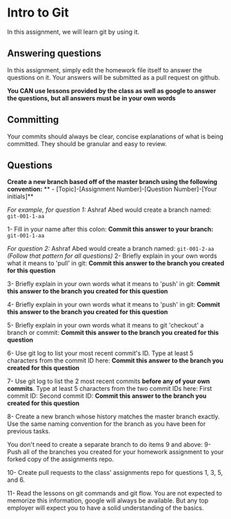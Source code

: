 # Intro to Git
In this assignment, we will learn git by using it.

## Answering questions
In this assignment, simply edit the homework file itself to answer the questions on it. Your answers will be submitted as a pull request on github.

**You CAN use lessons provided by the class as well as google to answer the questions, but all answers must be in your own words**

## Committing
Your commits should always be clear, concise explanations of what is being committed. They should be granular and easy to review.

## Questions
**Create a new branch based off of the master branch using the following convention:**
** - [Topic]-[Assignment Number]-[Question Number]-[Your initials]**

*For example, for question 1:*
Ashraf Abed would create a branch named: ```git-001-1-aa```

1- Fill in your name after this colon: 
**Commit this answer to your branch:** ```git-001-1-aa```

*For question 2:*
Ashraf Abed would create a branch named: ```git-001-2-aa```
*(Follow that pattern for all questions)*
2- Briefly explain in your own words what it means to 'pull' in git:
**Commit this answer to the branch you created for this question**

3- Briefly explain in your own words what it means to 'push' in git:
**Commit this answer to the branch you created for this question**

4- Briefly explain in your own words what it means to 'push' in git:
**Commit this answer to the branch you created for this question**

5- Briefly explain in your own words what it means to git 'checkout' a branch or commit:
**Commit this answer to the branch you created for this question**

6- Use git log to list your most recent commit's ID. Type at least 5 characters from the commit ID here:
**Commit this answer to the branch you created for this question**

7- Use git log to list the 2 most recent commits **before any of your own commits**. Type at least 5 characters from the two commit IDs here:
First commit ID:
Second commit ID:
**Commit this answer to the branch you created for this question**

8- Create a new branch whose history matches the master branch exactly. Use the same naming convention for the branch as you have been for previous tasks.

You don't need to create a separate branch to do items 9 and above:
9- Push all of the branches you created for your homework assignment to your forked copy of the assignments repo.

10- Create pull requests to the class' assignments repo for questions 1, 3, 5, and 6.

11- Read the lessons on git commands and git flow. You are not expected to memorize this information, google will always be available. But any top employer will expect you to have a solid understanding of the basics.
													
